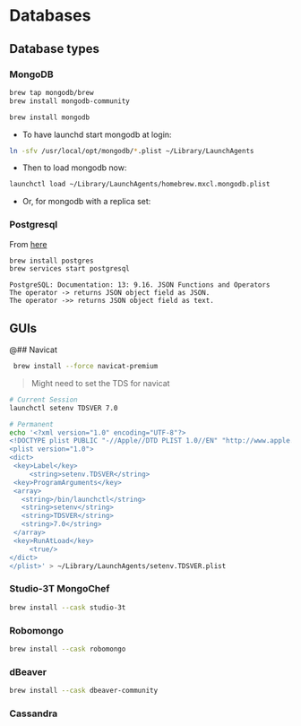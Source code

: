 # Databases

## Database types

### MongoDB

```bash
brew tap mongodb/brew
brew install mongodb-community
```

```bash
brew install mongodb
```

- To have launchd start mongodb at login:

```bash
ln -sfv /usr/local/opt/mongodb/*.plist ~/Library/LaunchAgents
```

- Then to load mongodb now:

```bash
launchctl load ~/Library/LaunchAgents/homebrew.mxcl.mongodb.plist
```

- Or, for mongodb with a replica set:

### Postgresql

From [here](https://dyclassroom.com/howto-mac/how-to-install-postgresql-on-mac-using-homebrew)

```bash
brew install postgres
brew services start postgresql
```

```note
PostgreSQL: Documentation: 13: 9.16. JSON Functions and Operators
The operator -> returns JSON object field as JSON.
The operator ->> returns JSON object field as text.
```

## GUIs

@## Navicat

```bash
 brew install --force navicat-premium
```

> Might need to set the TDS for navicat

```bash
# Current Session
launchctl setenv TDSVER 7.0
```

```bash
# Permanent
echo '<?xml version="1.0" encoding="UTF-8"?>
<!DOCTYPE plist PUBLIC "-//Apple//DTD PLIST 1.0//EN" "http://www.apple.com/DTDs/PropertyList-1.0.dtd">
<plist version="1.0">
<dict>
 <key>Label</key>
     <string>setenv.TDSVER</string>
 <key>ProgramArguments</key>
 <array>
   <string>/bin/launchctl</string>
   <string>setenv</string>
   <string>TDSVER</string>
   <string>7.0</string>
 </array>
 <key>RunAtLoad</key>
     <true/>
</dict>
</plist>' > ~/Library/LaunchAgents/setenv.TDSVER.plist
```

### Studio-3T MongoChef

```bash
brew install --cask studio-3t
```

### Robomongo

```bash
brew install --cask robomongo
```

### dBeaver

```bash
brew install --cask dbeaver-community
```

### Cassandra
